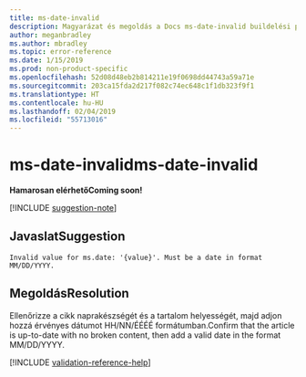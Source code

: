```yaml
---
title: ms-date-invalid
description: Magyarázat és megoldás a Docs ms-date-invalid buildelési problémájára
author: meganbradley
ms.author: mbradley
ms.topic: error-reference
ms.date: 1/15/2019
ms.prod: non-product-specific
ms.openlocfilehash: 52d08d48eb2b814211e19f0698dd44743a59a71e
ms.sourcegitcommit: 203ca15fda2d217f082c74ec648c1f1db323f9f1
ms.translationtype: HT
ms.contentlocale: hu-HU
ms.lasthandoff: 02/04/2019
ms.locfileid: "55713016"
---
```

# <a name="ms-date-invalid"></a><span data-ttu-id="437b4-103">ms-date-invalid</span><span class="sxs-lookup"><span data-stu-id="437b4-103">ms-date-invalid</span></span>

<span data-ttu-id="437b4-104">**Hamarosan elérhető**</span><span class="sxs-lookup"><span data-stu-id="437b4-104">**Coming soon!**</span></span>

[!INCLUDE [suggestion-note](includes/suggestion-note.md)]

## <a name="suggestion"></a><span data-ttu-id="437b4-105">Javaslat</span><span class="sxs-lookup"><span data-stu-id="437b4-105">Suggestion</span></span>

`Invalid value for ms.date: '{value}'. Must be a date in format MM/DD/YYYY.`

## <a name="resolution"></a><span data-ttu-id="437b4-106">Megoldás</span><span class="sxs-lookup"><span data-stu-id="437b4-106">Resolution</span></span>

<span data-ttu-id="437b4-107">Ellenőrizze a cikk naprakészségét és a tartalom helyességét, majd adjon hozzá érvényes dátumot HH/NN/ÉÉÉÉ formátumban.</span><span class="sxs-lookup"><span data-stu-id="437b4-107">Confirm that the article is up-to-date with no broken content, then add a valid date in the format MM/DD/YYYY.</span></span>

<!--make sure to add this file to your includes folder and verify the path-->
[!INCLUDE [validation-reference-help](includes/validation-reference-help.md)]
